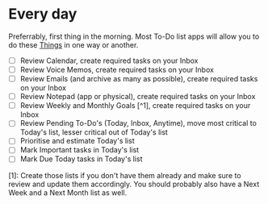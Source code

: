 # Every day

Preferrably, first thing in the morning. Most To-Do list apps will allow you to do these [Things](https://culturedcode.com/things/) in one way or another.

- [ ] Review Calendar, create required tasks on your Inbox
- [ ] Review Voice Memos, create required tasks on your Inbox
- [ ] Review Emails (and archive as many as possible), create required tasks on your Inbox
- [ ] Review Notepad (app or physical), create required tasks on your Inbox
- [ ] Review Weekly and Monthly Goals [^1], create required tasks on your Inbox
- [ ] Review Pending To-Do's (Today, Inbox, Anytime), move most critical to Today's list, lesser critical out of Today's list
- [ ] Prioritise and estimate Today's list
- [ ] Mark Important tasks in Today's list
- [ ] Mark Due Today tasks in Today's list

[1]: Create those lists if you don't have them already and make sure to review and update them accordingly. You should probably also have a Next Week and a Next Month list as well.
